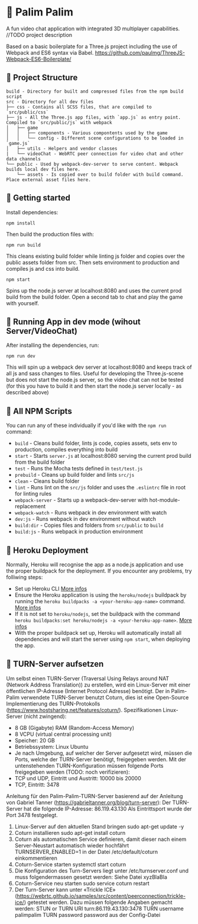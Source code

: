 :bell: Palim Palim
========

A fun video chat application with integrated 3D multiplayer capabilities. //TODO project description

Based on a basic boilerplate for a Three.js project including the use of Webpack and ES6 syntax via Babel.
https://github.com/paulmg/ThreeJS-Webpack-ES6-Boilerplate/

## :apple: Project Structure
```
build - Directory for built and compressed files from the npm build script
src - Directory for all dev files
├── css - Contains all SCSS files, that are compiled to `src/public/css`
├── js - All the Three.js app files, with `app.js` as entry point. Compiled to `src/public/js` with webpack
│   ├── game
│   │   ├── components - Various compontents used by the game
│   │   └── config - Different scene configurations to be loaded in `game.js`
│   ├── utils - Helpers and vendor classes
|   └── videoChat - WebRTC peer connection for video chat and other data channels
└── public - Used by webpack-dev-server to serve content. Webpack builds local dev files here. 
    └── assets - Is copied over to build folder with build command. Place external asset files here.
```

## :orange: Getting started
Install dependencies:

```
npm install
```

Then build the production files with:

```
npm run build
```

This cleans existing build folder while linting js folder and copies over the public assets folder from src. Then sets environment to production and compiles js and css into build.

```
npm start
```

Spins up the node.js server at localhost:8080 and uses the current prod build from the build folder. Open a second tab to chat and play the game with yourself.


## :pear: Running App in dev mode (wihout Server/VideoChat)
After installing the dependencies, run:

```
npm run dev
```

This will spin up a webpack dev server at localhost:8080 and keeps track of all js and sass changes to files. Useful for developing the Three.js-scene but does not start the node.js server, so the video chat can not be tested (for this you have to build it and then start the node.js server locally - as described above)



## :cherries: All NPM Scripts
You can run any of these individually if you'd like with the `npm run` command:
* `build` - Cleans build folder, lints js code, copies assets, sets env to production, compiles everything into build
* `start` - Starts `server.js` at localhost:8080 serving the current prod build from the build folder
* `test` - Runs the Mocha tests defined in `test/test.js`
* `prebuild` - Cleans up build folder and lints `src/js`
* `clean` - Cleans build folder
* `lint` - Runs lint on the `src/js` folder and uses the `.eslintrc` file in root for linting rules
* `webpack-server` - Starts up a webpack-dev-server with hot-module-replacement
* `webpack-watch` - Runs webpack in dev environment with watch
* `dev:js` - Runs webpack in dev environment without watch
* `build:dir` - Copies files and folders from `src/public` to `build`
* `build:js` - Runs webpack in production environment


## :grapes: Heroku Deployment
Normally, Heroku will recognise the app as a node.js application and use the proper buildpack for the deployment. If you encounter any problems, try folliwing steps:
* Set up Heroku CLI [More infos](https://devcenter.heroku.com/articles/heroku-cli)
* Ensure the Heroku application is using the `heroku/nodejs` buildpack by running the `heroku buildpacks -a <your-heroku-app-name>` command. [More infos](https://devcenter.heroku.com/articles/nodejs-support#specifying-a-node-js-version)
* If it is not set to `heroku/nodejs`, set the buildpack with the command `heroku buildpacks:set heroku/nodejs -a <your-heroku-app-name>`. [More infos](https://devcenter.heroku.com/articles/buildpacks#setting-a-buildpack-on-an-application)
* With the proper buildpack set up, Heroku will automatically install all dependencies and will start the server using `npm start`, when deploying the app.



## :banana: TURN-Server aufsetzen
Um selbst einen TURN-Server (Traversal Using Relays around NAT (Network Address Translation)) zu erstellen, wird ein Linux-Server mit einer öffentlichen IP-Adresse (Internet Protocol Adresse) benötigt. Der in Palim-Palim verwendete TURN-Server benutzt Coturn, dies ist eine Open-Source Implementierung des TURN-Protokolls (https://www.hostsharing.net/features/coturn/).
Spezifikationen Linux-Server (nicht zwingend):
* 8 GB (Gigabyte) RAM (Random-Access Memory)
* 8 VCPU (virtual central processing unit)
* Speicher: 20 GB
* Betriebssystem: Linux Ubuntu
* Je nach Umgebung, auf welcher der Server aufgesetzt wird, müssen die Ports, welche der TURN-Server benötigt, freigegeben werden. Mit der untenstehenden TURN-Konfiguration müssen folgende Ports freigegeben werden (TODO: noch verifizieren):
* TCP und UDP, Eintritt und Austritt: 10000 bis 20000
* TCP, Eintritt: 3478

Anleitung für den Palim-Palim-TURN-Server basierend auf der Anleitung von Gabriel Tanner (https://gabrieltanner.org/blog/turn-server):
Der TURN-Server hat die folgende IP-Adresse: 86.119.43.130
Als Eintrittsport wurde der Port 3478 festgelegt.
1.	Linux-Server auf den aktuellen Stand bringen
sudo apt-get update -y
2.	Coturn installieren
sudo apt-get install coturn
3.	Coturn als automatischen Service definieren, damit dieser nach einem Server-Neustart automatisch wieder hochfährt
TURNSERVER_ENABLED=1 in der Datei /etc/default/coturn einkommentieren
4.	Coturn-Service starten
systemctl start coturn
5.	Die Konfiguration des Turn-Servers liegt unter /etc/turnserver.conf und muss folgendermassen gesetzt werden:
Siehe Datei xyzBlaBla
6.	Coturn-Service neu starten
sudo service coturn restart
7.	Der Turn-Server kann unter «Trickle ICE» (https://webrtc.github.io/samples/src/content/peerconnection/trickle-ice/) getestet werden. Dazu müssen folgende Angaben gemacht werden:
STUN or TURN URI	turn:86.119.43.130:3478
TURN username	palimpalim
TURN password	password aus der Config-Datei



